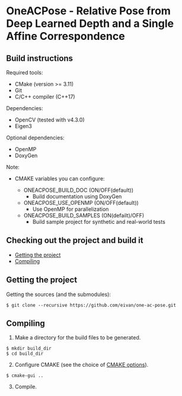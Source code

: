 # OneACPose - Relative Pose from Deep Learned Depth and a Single Affine Correspondence

Build instructions
------------------

Required tools:

- CMake (version >= 3.11)
- Git
- C/C++ compiler (C++17)

Dependencies:

- OpenCV (tested with v4.3.0)
- Eigen3

Optional dependencies:

- OpenMP
- DoxyGen

Note:

- CMAKE variables you can configure:
<a name="cmakevariables"></a>

  - ONEACPOSE_BUILD_DOC (ON/OFF(default))
      - Build documentation using DoxyGen
  - ONEACPOSE_USE_OPENMP (ON/OFF(default))
      - Use OpenMP for parallelization
  - ONEACPOSE_BUILD_SAMPLES (ON(defailt)/OFF)
      - Build sample project for synthetic and real-world tests
	  
Checking out the project and build it
-------------------------------------

- [Getting the project](#checkout)
- [Compiling](#compiling)

Getting the project
-------------------
<a name="checkout"></a>

Getting the sources (and the submodules):
```shell
$ git clone --recursive https://github.com/eivan/one-ac-pose.git
```

Compiling
---------
<a name="compiling"></a>

1. Make a directory for the build files to be generated.
```shell
$ mkdir build_dir
$ cd build_dir
```

2. Configure CMAKE (see the choice of [CMAKE options](#cmakevariables)).
```shell
$ cmake-gui ..
```

3. Compile.